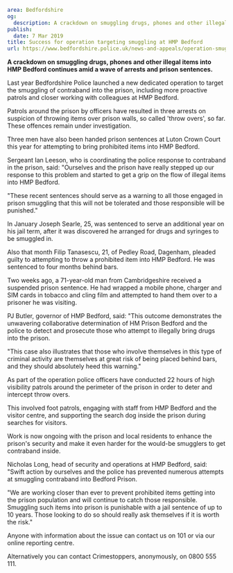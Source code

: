 ```yaml
area: Bedfordshire
og:
  description: A crackdown on smuggling drugs, phones and other illegal items into HMP Bedford continues amid a wave of arrests and prison sentences.
publish:
  date: 7 Mar 2019
title: Success for operation targeting smuggling at HMP Bedford
url: https://www.bedfordshire.police.uk/news-and-appeals/operation-smuggling-hmp-bedford-mar2019
```

**A crackdown on smuggling drugs, phones and other illegal items into HMP Bedford continues amid a wave of arrests and prison sentences.**

Last year Bedfordshire Police launched a new dedicated operation to target the smuggling of contraband into the prison, including more proactive patrols and closer working with colleagues at HMP Bedford.

Patrols around the prison by officers have resulted in three arrests on suspicion of throwing items over prison walls, so called 'throw overs', so far. These offences remain under investigation.

Three men have also been handed prison sentences at Luton Crown Court this year for attempting to bring prohibited items into HMP Bedford.

Sergeant Ian Leeson, who is coordinating the police response to contraband in the prison, said: "Ourselves and the prison have really stepped up our response to this problem and started to get a grip on the flow of illegal items into HMP Bedford.

"These recent sentences should serve as a warning to all those engaged in prison smuggling that this will not be tolerated and those responsible will be punished."

In January Joseph Searle, 25, was sentenced to serve an additional year on his jail term, after it was discovered he arranged for drugs and syringes to be smuggled in.

Also that month Filip Tanasescu, 21, of Pedley Road, Dagenham, pleaded guilty to attempting to throw a prohibited item into HMP Bedford. He was sentenced to four months behind bars.

Two weeks ago, a 71-year-old man from Cambridgeshire received a suspended prison sentence. He had wrapped a mobile phone, charger and SIM cards in tobacco and cling film and attempted to hand them over to a prisoner he was visiting.

PJ Butler, governor of HMP Bedford, said: "This outcome demonstrates the unwavering collaborative determination of HM Prison Bedford and the police to detect and prosecute those who attempt to illegally bring drugs into the prison.

"This case also illustrates that those who involve themselves in this type of criminal activity are themselves at great risk of being placed behind bars, and they should absolutely heed this warning."

As part of the operation police officers have conducted 22 hours of high visibility patrols around the perimeter of the prison in order to deter and intercept throw overs.

This involved foot patrols, engaging with staff from HMP Bedford and the visitor centre, and supporting the search dog inside the prison during searches for visitors.

Work is now ongoing with the prison and local residents to enhance the prison's security and make it even harder for the would-be smugglers to get contraband inside.

Nicholas Long, head of security and operations at HMP Bedford, said: "Swift action by ourselves and the police has prevented numerous attempts at smuggling contraband into Bedford Prison.

"We are working closer than ever to prevent prohibited items getting into the prison population and will continue to catch those responsible. Smuggling such items into prison is punishable with a jail sentence of up to 10 years. Those looking to do so should really ask themselves if it is worth the risk."

Anyone with information about the issue can contact us on 101 or via our online reporting centre.

Alternatively you can contact Crimestoppers, anonymously, on 0800 555 111.
